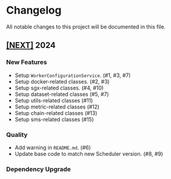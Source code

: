 # Changelog

All notable changes to this project will be documented in this file.

## [[NEXT]](https://github.com/iExecBlockchainComputing/iexec-worker-standalone/releases/tag/vNEXT) 2024

### New Features

- Setup `WorkerConfigurationService`. (#1, #3, #7)
- Setup docker-related classes. (#2, #3)
- Setup sgx-related classes. (#4, #10)
- Setup dataset-related classes (#5, #7)
- Setup utils-related classes (#11)
- Setup metric-related classes (#12)
- Setup chain-related classes (#13)
- Setup sms-related classes (#15)

### Quality

- Add warning in `README.md`. (#6)
- Update base code to match new Scheduler version. (#8, #9)

### Dependency Upgrade
